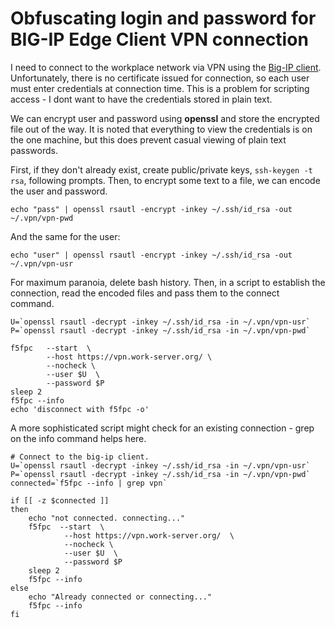 # Obfuscating login and password for BIG-IP Edge Client VPN connection

I need to connect to the workplace network via VPN using the [Big-IP client](https://support.f5.com/kb/en-us/products/big-ip_apm/manuals/product/apm-client-configuration-12-0-0/5.html). Unfortunately, there is no certificate issued for connection, so each user must enter credentials at connection time. This is a problem for scripting access - I dont want to have the credentials stored in plain text.

We can encrypt user and password using **openssl** and store the encrypted file out of the way. It is noted that everything to view the credentials is on the one machine, but this does prevent casual viewing of plain text passwords.

First, if they don't already exist, create public/private keys, `ssh-keygen -t rsa`, following prompts. Then, to encrypt some text to a file, we can encode the user and password.

    echo "pass" | openssl rsautl -encrypt -inkey ~/.ssh/id_rsa -out ~/.vpn/vpn-pwd

And the same for the user:

    echo "user" | openssl rsautl -encrypt -inkey ~/.ssh/id_rsa -out ~/.vpn/vpn-usr

For maximum paranoia, delete bash history. Then, in a script to establish the connection, read the encoded files and pass them to the connect command.

    U=`openssl rsautl -decrypt -inkey ~/.ssh/id_rsa -in ~/.vpn/vpn-usr`
    P=`openssl rsautl -decrypt -inkey ~/.ssh/id_rsa -in ~/.vpn/vpn-pwd`

    f5fpc   --start  \
            --host https://vpn.work-server.org/ \
            --nocheck \
            --user $U  \
            --password $P
    sleep 2
    f5fpc --info
    echo 'disconnect with f5fpc -o'

A more sophisticated script might check for an existing connection - grep on the info command helps here.

    # Connect to the big-ip client.
    U=`openssl rsautl -decrypt -inkey ~/.ssh/id_rsa -in ~/.vpn/vpn-usr`
    P=`openssl rsautl -decrypt -inkey ~/.ssh/id_rsa -in ~/.vpn/vpn-pwd`
    connected=`f5fpc --info | grep vpn`

    if [[ -z $connected ]]
    then
        echo "not connected. connecting..."
        f5fpc  --start  \
                --host https://vpn.work-server.org/  \
                --nocheck \
                --user $U  \
                --password $P
        sleep 2
        f5fpc --info
    else
        echo "Already connected or connecting..."
        f5fpc --info
    fi
